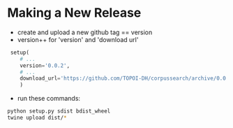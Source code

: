Making a New Release
====================

 - create and upload a new github tag == version
 - version++ for 'version' and 'download url'

```python
 setup(
    # ...
    version='0.0.2',
    # ...
    download_url='https://github.com/TOPOI-DH/corpussearch/archive/0.0.2.tar.gz',
    )
```

 - run these commands:

```bash
python setup.py sdist bdist_wheel
twine upload dist/*
```
